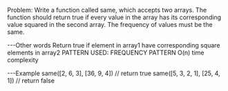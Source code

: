 Problem: Write a function called same, which accepts two arrays. The function should return true if every value in the array has its corresponding value squared in the second array. The frequency of values must be the same.

---Other words
Return true if element in array1 have corresponding square elements in array2
PATTERN USED: FREQUENCY PATTERN O(n) time complexity

---Example
same([2, 6, 3], [36, 9, 4]) // return true
same([5, 3, 2, 1], [25, 4, 1]) // return false
